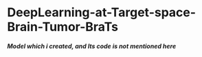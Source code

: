 # DeepLearning-at-Target-space-Brain-Tumor-BraTs

##### Model which i created, and Its code is not mentioned here ####
